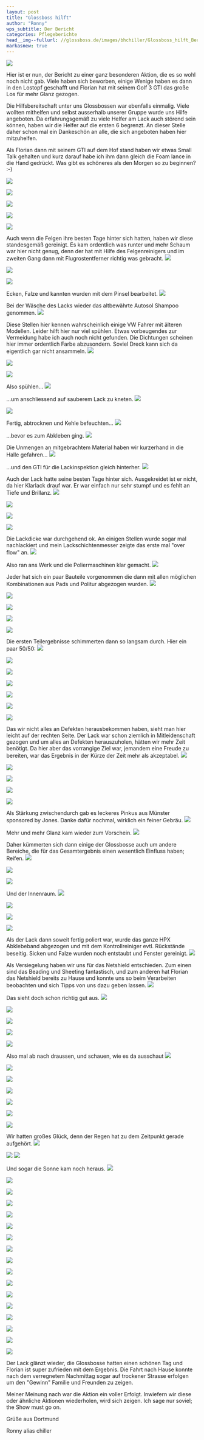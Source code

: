 ```yaml
---
layout: post
title: "Glossboss hilft"
author: "Ronny"
wps_subtitle: Der Bericht
categories: Pflegeberichte
head__img--fullurl: //glossboss.de/images/bhchiller/Glossboss_hilft_Bericht/Golf3GTI24.jpg
markasnew: true
---
```

![](https://glossboss.de/images/chiller/Glossboss_hilft_Bericht/glossbosshilft_banner.png)


Hier ist er nun, der Bericht zu einer ganz besonderen Aktion, die es so wohl noch nicht gab. Viele haben sich beworben, einige Wenige haben es dann in den Lostopf geschafft und Florian hat mit seinem Golf 3 GTI das große Los für mehr Glanz gezogen. 

Die Hilfsbereitschaft unter uns Glossbossen war ebenfalls einmalig. Viele wollten mithelfen und selbst ausserhalb unserer Gruppe wurde uns Hilfe angeboten. Da erfahrungsgemäß zu viele Helfer am Lack auch störend sein können, haben wir die Helfer auf die ersten 6 begrenzt. An dieser Stelle daher schon mal ein Dankeschön an alle, die sich angeboten haben hier mitzuhelfen.

Als Florian dann mit seinem GTI auf dem Hof stand haben wir etwas Small Talk gehalten und kurz darauf habe ich ihm dann gleich die Foam lance in die Hand gedrückt. Was gibt es schöneres als den Morgen so zu beginnen? :-)

![](https://glossboss.de/images/chiller/Glossboss_hilft_Bericht/Golf3GTI01.jpg)


![](https://glossboss.de/images/chiller/Glossboss_hilft_Bericht/Golf3GTI02.jpg)


![](https://glossboss.de/images/chiller/Glossboss_hilft_Bericht/Golf3GTI03.jpg)


![](https://glossboss.de/images/chiller/Glossboss_hilft_Bericht/Golf3GTI04.jpg)


![](https://glossboss.de/images/chiller/Glossboss_hilft_Bericht/Golf3GTI05.jpg)


Auch wenn die Felgen ihre besten Tage hinter sich hatten, haben wir diese standesgemäß gereinigt. Es kam ordentlich was runter und mehr Schaum war hier nicht genug, denn der hat mit Hilfe des Felgenreinigers und im zweiten Gang dann mit Flugrostentferner richtig was gebracht.
![](https://glossboss.de/images/chiller/Glossboss_hilft_Bericht/Golf3GTI08.jpg)

![](https://glossboss.de/images/chiller/Glossboss_hilft_Bericht/JonesGolf3GTI02.jpg)

![](https://glossboss.de/images/chiller/Glossboss_hilft_Bericht/Golf3GTI09.jpg)

Ecken, Falze und kannten wurden mit dem Pinsel bearbeitet.
![](https://glossboss.de/images/chiller/Glossboss_hilft_Bericht/JonesGolf3GTI01.jpg)

Bei der Wäsche des Lacks wieder das altbewährte Autosol Shampoo genommen.
![](https://glossboss.de/images/chiller/Glossboss_hilft_Bericht/JonesGolf3GTI03.jpg)

Diese Stellen hier kennen wahrscheinlich einige VW Fahrer mit älteren Modellen. Leider hilft hier nur viel spühlen. Etwas vorbeugendes zur Vermeidung habe ich auch noch nicht gefunden. Die Dichtungen scheinen hier immer ordentlich Farbe abzusondern. Soviel Dreck kann sich da eigentlich gar nicht ansammeln.
![](https://glossboss.de/images/chiller/Glossboss_hilft_Bericht/JonesGolf3GTI04.jpg)

![](https://glossboss.de/images/chiller/Glossboss_hilft_Bericht/JonesGolf3GTI05.jpg)

![](https://glossboss.de/images/chiller/Glossboss_hilft_Bericht/JonesGolf3GTI07.jpg)

Also spühlen...
![](https://glossboss.de/images/chiller/Glossboss_hilft_Bericht/JonesGolf3GTI08.jpg)

...um anschliessend auf sauberem Lack zu kneten.
![](https://glossboss.de/images/chiller/Glossboss_hilft_Bericht/JonesGolf3GTI09.jpg)


![](https://glossboss.de/images/chiller/Glossboss_hilft_Bericht/JonesGolf3GTI10.jpg)

Fertig, abtrocknen und Kehle befeuchten...
![](https://glossboss.de/images/chiller/Glossboss_hilft_Bericht/JonesGolf3GTI11.jpg)

...bevor es zum Abkleben ging. 
![](https://glossboss.de/images/chiller/Glossboss_hilft_Bericht/JonesGolf3GTI14.jpg)

Die Unmengen an mitgebrachtem Material haben wir kurzerhand in die Halle gefahren...
![](https://glossboss.de/images/chiller/Glossboss_hilft_Bericht/JonesGolf3GTI13.jpg)

...und den GTI für die Lackinspektion gleich hinterher.
![](https://glossboss.de/images/chiller/Glossboss_hilft_Bericht/JonesGolf3GTI16.jpg)

Auch der Lack hatte seine besten Tage hinter sich. Ausgekreidet ist er nicht, da hier Klarlack drauf war. Er war einfach nur sehr stumpf und es fehlt an Tiefe und Brillanz.
![](https://glossboss.de/images/chiller/Glossboss_hilft_Bericht/JonesGolf3GTI17.jpg)


![](https://glossboss.de/images/chiller/Glossboss_hilft_Bericht/JonesGolf3GTI18.jpg)


![](https://glossboss.de/images/chiller/Glossboss_hilft_Bericht/JonesGolf3GTI19.jpg)


![](https://glossboss.de/images/chiller/Glossboss_hilft_Bericht/JonesGolf3GTI20.jpg)

Die Lackdicke war durchgehend ok. An einigen Stellen wurde sogar mal nachlackiert und mein Lackschichtenmesser zeigte das erste mal "over flow" an.
![](https://glossboss.de/images/chiller/Glossboss_hilft_Bericht/JonesGolf3GTI43.jpg)

Also ran ans Werk und die Poliermaschinen klar gemacht.
![](https://glossboss.de/images/chiller/Glossboss_hilft_Bericht/JonesGolf3GTI28.jpg)

Jeder hat sich ein paar Bauteile vorgenommen die dann mit allen möglichen Kombinationen aus Pads und Politur abgezogen wurden.
![](https://glossboss.de/images/chiller/Glossboss_hilft_Bericht/JonesGolf3GTI30.jpg)

![](https://glossboss.de/images/chiller/Glossboss_hilft_Bericht/JonesGolf3GTI32.jpg)

![](https://glossboss.de/images/chiller/Glossboss_hilft_Bericht/JonesGolf3GTI33.jpg)

![](https://glossboss.de/images/chiller/Glossboss_hilft_Bericht/JonesGolf3GTI35.jpg)

![](https://glossboss.de/images/chiller/Glossboss_hilft_Bericht/JonesGolf3GTI36.jpg)

Die ersten Teilergebnisse schimmerten dann so langsam durch. Hier ein paar 50/50:
![](https://glossboss.de/images/chiller/Glossboss_hilft_Bericht/Golf3GTI10.jpg)

![](https://glossboss.de/images/chiller/Glossboss_hilft_Bericht/Golf3GTI11.jpg)

![](https://glossboss.de/images/chiller/Glossboss_hilft_Bericht/Golf3GTI13.jpg)

![](https://glossboss.de/images/chiller/Glossboss_hilft_Bericht/JonesGolf3GTI24.jpg)

![](https://glossboss.de/images/chiller/Glossboss_hilft_Bericht/JonesGolf3GTI51.jpg)

![](https://glossboss.de/images/chiller/Glossboss_hilft_Bericht/JonesGolf3GTI25.jpg)

![](https://glossboss.de/images/chiller/Glossboss_hilft_Bericht/JonesGolf3GTI26.jpg)

Das wir nicht alles an Defekten herausbekommen haben, sieht man hier leicht auf der rechten Seite. Der Lack war schon ziemlich in Mitleidenschaft gezogen und um alles an Defekten herauszuholen, hätten wir mehr Zeit benötigt. Da hier aber das vorrangige Ziel war, jemandem eine Freude zu bereiten, war das Ergebnis in der Kürze der Zeit mehr als akzeptabel.
![](https://glossboss.de/images/chiller/Glossboss_hilft_Bericht/JonesGolf3GTI27.jpg)

![](https://glossboss.de/images/chiller/Glossboss_hilft_Bericht/JonesGolf3GTI39.jpg)

![](https://glossboss.de/images/chiller/Glossboss_hilft_Bericht/JonesGolf3GTI40.jpg)

![](https://glossboss.de/images/chiller/Glossboss_hilft_Bericht/JonesGolf3GTI41.jpg)

![](https://glossboss.de/images/chiller/Glossboss_hilft_Bericht/JonesGolf3GTI44.jpg)

Als Stärkung zwischendurch gab es leckeres Pinkus aus Münster sponsored by Jones. Danke dafür nochmal, wirklich ein feiner Gebräu.
![](https://glossboss.de/images/chiller/Glossboss_hilft_Bericht/JonesGolf3GTI45.jpg)

Mehr und mehr Glanz kam wieder zum Vorschein.
![](https://glossboss.de/images/chiller/Glossboss_hilft_Bericht/JonesGolf3GTI37.jpg)

Daher kümmerten sich dann einige der Glossbosse auch um andere Bereiche, die für das Gesamtergebnis einen wesentlich Einfluss haben; Reifen.
![](https://glossboss.de/images/chiller/Glossboss_hilft_Bericht/JonesGolf3GTI21.jpg)

![](https://glossboss.de/images/chiller/Glossboss_hilft_Bericht/JonesGolf3GTI22.jpg)

![](https://glossboss.de/images/chiller/Glossboss_hilft_Bericht/JonesGolf3GTI23.jpg)

Und der Innenraum.
![](https://glossboss.de/images/chiller/Glossboss_hilft_Bericht/JonesGolf3GTI46.jpg)

![](https://glossboss.de/images/chiller/Glossboss_hilft_Bericht/JonesGolf3GTI48.jpg)

![](https://glossboss.de/images/chiller/Glossboss_hilft_Bericht/JonesGolf3GTI50.jpg)

![](https://glossboss.de/images/chiller/Glossboss_hilft_Bericht/JonesGolf3GTI52.jpg)

Als der Lack dann soweit fertig poliert war, wurde das ganze HPX Abklebeband abgezogen und mit dem Kontrollreiniger evtl. Rückstände beseitig. Sicken und Falze wurden noch entstaubt und Fenster gereinigt.
![](https://glossboss.de/images/chiller/Glossboss_hilft_Bericht/Golf3GTI15.jpg)

Als Versiegelung haben wir uns für das Netshield entschieden. Zum einen sind das Beading und Sheeting fantastisch, und zum anderen hat Florian das Netshield bereits zu Hause und konnte uns so beim Verarbeiten beobachten und sich Tipps von uns dazu geben lassen.
![](https://glossboss.de/images/chiller/Glossboss_hilft_Bericht/Golf3GTI16.jpg)

Das sieht doch schon richtig gut aus.
![](https://glossboss.de/images/chiller/Glossboss_hilft_Bericht/Golf3GTI17.jpg)

![](https://glossboss.de/images/chiller/Glossboss_hilft_Bericht/Golf3GTI18.jpg)

![](https://glossboss.de/images/chiller/Glossboss_hilft_Bericht/Golf3GTI19.jpg)

![](https://glossboss.de/images/chiller/Glossboss_hilft_Bericht/Golf3GTI21.jpg)

![](https://glossboss.de/images/chiller/Glossboss_hilft_Bericht/Golf3GTI22.jpg)

Also mal ab nach draussen, und schauen, wie es da ausschaut
![](https://glossboss.de/images/chiller/Glossboss_hilft_Bericht/Golf3GTI23.jpg)

![](https://glossboss.de/images/chiller/Glossboss_hilft_Bericht/Golf3GTI24.jpg)

![](https://glossboss.de/images/chiller/Glossboss_hilft_Bericht/JonesGolf3GTI58.jpg)

![](https://glossboss.de/images/chiller/Glossboss_hilft_Bericht/JonesGolf3GTI59.jpg)

![](https://glossboss.de/images/chiller/Glossboss_hilft_Bericht/JonesGolf3GTI60.jpg)

![](https://glossboss.de/images/chiller/Glossboss_hilft_Bericht/JonesGolf3GTI61.jpg)

![](https://glossboss.de/images/chiller/Glossboss_hilft_Bericht/JonesGolf3GTI62.jpg)

Wir hatten großes Glück, denn der Regen hat zu dem Zeitpunkt gerade aufgehört.
![](https://glossboss.de/images/chiller/Glossboss_hilft_Bericht/JonesGolf3GTI63.jpg)

![](https://glossboss.de/images/chiller/Glossboss_hilft_Bericht/JonesGolf3GTI64.jpg)
![](https://glossboss.de/images/chiller/Glossboss_hilft_Bericht/Golf3GTI25.jpg)

Und sogar die Sonne kam noch heraus.
![](https://glossboss.de/images/chiller/Glossboss_hilft_Bericht/Golf3GTI26.jpg)

![](https://glossboss.de/images/chiller/Glossboss_hilft_Bericht/JonesGolf3GTI65.jpg)

![](https://glossboss.de/images/chiller/Glossboss_hilft_Bericht/JonesGolf3GTI66.jpg)

![](https://glossboss.de/images/chiller/Glossboss_hilft_Bericht/JonesGolf3GTI67.jpg)

![](https://glossboss.de/images/chiller/Glossboss_hilft_Bericht/JonesGolf3GTI68.jpg)

![](https://glossboss.de/images/chiller/Glossboss_hilft_Bericht/JonesGolf3GTI69.jpg)

![](https://glossboss.de/images/chiller/Glossboss_hilft_Bericht/Golf3GTI27.jpg)

![](https://glossboss.de/images/chiller/Glossboss_hilft_Bericht/Golf3GTI28.jpg)

![](https://glossboss.de/images/chiller/Glossboss_hilft_Bericht/Golf3GTI29.jpg)

![](https://glossboss.de/images/chiller/Glossboss_hilft_Bericht/Golf3GTI30.jpg)

![](https://glossboss.de/images/chiller/Glossboss_hilft_Bericht/JonesGolf3GTI70.jpg)

![](https://glossboss.de/images/chiller/Glossboss_hilft_Bericht/JonesGolf3GTI71.jpg)

![](https://glossboss.de/images/chiller/Glossboss_hilft_Bericht/JonesGolf3GTI73.jpg)

![](https://glossboss.de/images/chiller/Glossboss_hilft_Bericht/JonesGolf3GTI74.jpg)

![](https://glossboss.de/images/chiller/Glossboss_hilft_Bericht/JonesGolf3GTI75.jpg)

![](https://glossboss.de/images/chiller/Glossboss_hilft_Bericht/Golf3GTI31.jpg)

![](https://glossboss.de/images/chiller/Glossboss_hilft_Bericht/JonesGolf3GTI77.jpg)

Der Lack glänzt wieder, die Glossbosse hatten einen schönen Tag und Florian ist super zufrieden mit dem Ergebnis. Die Fahrt nach Hause konnte nach dem verregnetem Nachmittag sogar auf trockener Strasse erfolgen um den "Gewinn" Familie und Freunden zu zeigen. 

Meiner Meinung nach war die Aktion ein voller Erfolgt. Inwiefern wir diese oder ähnliche Aktionen wiederholen, wird sich zeigen. Ich sage nur soviel; the Show must go on.


Grüße aus Dortmund

Ronny alias chiller
